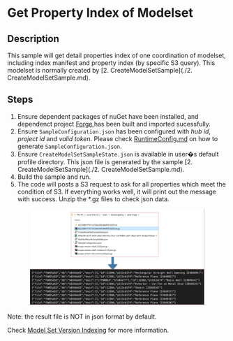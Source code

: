 # Get Property Index of Modelset

## Description
This sample will get detail properties index of one coordination of modelset, including index manifest and property index (by specific S3 query). This modelset is normally created by [2. CreateModelSetSample](./2. CreateModelSetSample.md).

## Steps
1. Ensure dependent packages of nuGet have been installed, and dependenct project [Forge ](./samples/auxiliary/Forge) has been built and imported sucessfully. 
2. Ensure ` SampleConfiguration.json ` has been configured with _hub id_, _project id_ and _valid token_. Please check [RuntimeConfig.md](../RuntimeConfig.md) on how to generate ` SampleConfiguration.json `.
3. Ensure ` CreateModelSetSampleState.json ` is available in user�s default profile directory. This json file is generated by the sample [2. CreateModelSetSample](./2. CreateModelSetSample.md).
4. Build the sample and run.
5. The code will posts a S3 request to ask for all properties which meet the condition of S3. If everything works well, it will print out the message with success. Unzip the *.gz files to check json data.

  <p align="center"><img src="./images/getindex.png" width="400"></p>   

Note: the result file is NOT in json format by default. 

Check [Model Set Version Indexing](https://forge.autodesk.com/en/docs/bim360/v1/tutorials/model-coordination/mc-tutorial-index-query/) for more information.